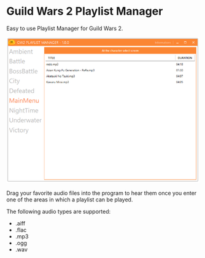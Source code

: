 # Guild Wars 2 Playlist Manager

Easy to use Playlist Manager for Guild Wars 2.

![preview](img/preview.png)

Drag your favorite audio files into the program to hear them once you enter one of the areas in which a playlist can be played.

The following audio types are supported:
* .aiff
* .flac
* .mp3
* .ogg
* .wav
